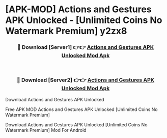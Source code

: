 # [APK-MOD] Actions and Gestures APK Unlocked - [Unlimited Coins No Watermark Premium] y2zx8



<div align="center">
<h3>🔴 Download [Server1] 👉👉 <a href="https://momento.my/?title=Actions_and_Gestures_APK_Unlocked">Actions and Gestures APK Unlocked Mod Apk</a></h3><br>

<h3>🔴 Download [Server2] 👉👉 <a href="https://momento.my/?title=Actions_and_Gestures_APK_Unlocked">Actions and Gestures APK Unlocked Mod Apk</a></h3>
</div>



Download Actions and Gestures APK Unlocked 

Free APK MOD Actions and Gestures APK Unlocked [Unlimited Coins No Watermark Premium]

Download Actions and Gestures APK Unlocked [Unlimited Coins No Watermark Premium] Mod For Android
